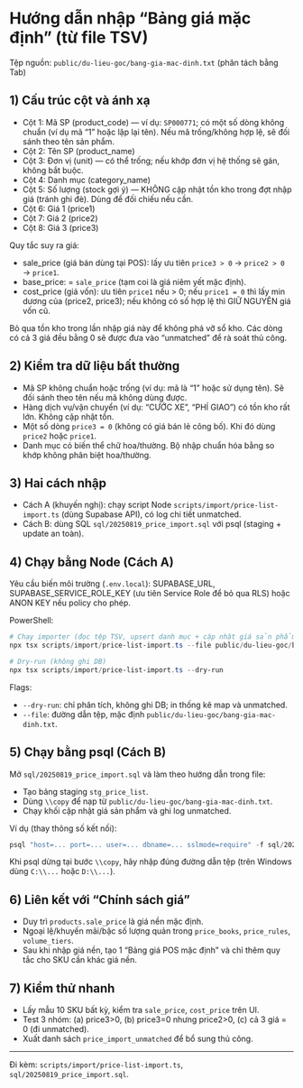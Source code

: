 # Hướng dẫn nhập “Bảng giá mặc định” (từ file TSV)

Tệp nguồn: `public/du-lieu-goc/bang-gia-mac-dinh.txt` (phân tách bằng Tab)

## 1) Cấu trúc cột và ánh xạ
- Cột 1: Mã SP (product_code) — ví dụ: `SP000771`; có một số dòng không chuẩn (ví dụ mã “1” hoặc lặp lại tên). Nếu mã trống/không hợp lệ, sẽ đối sánh theo tên sản phẩm.
- Cột 2: Tên SP (product_name)
- Cột 3: Đơn vị (unit) — có thể trống; nếu khớp đơn vị hệ thống sẽ gán, không bắt buộc.
- Cột 4: Danh mục (category_name)
- Cột 5: Số lượng (stock gợi ý) — KHÔNG cập nhật tồn kho trong đợt nhập giá (tránh ghi đè). Dùng để đối chiếu nếu cần.
- Cột 6: Giá 1 (price1)
- Cột 7: Giá 2 (price2)
- Cột 8: Giá 3 (price3)

Quy tắc suy ra giá:
- sale_price (giá bán dùng tại POS): lấy ưu tiên `price3 > 0` → `price2 > 0` → `price1`.
- base_price: = `sale_price` (tạm coi là giá niêm yết mặc định).
- cost_price (giá vốn): ưu tiên `price1` nếu > 0; nếu `price1 = 0` thì lấy min dương của (price2, price3); nếu không có số hợp lệ thì GIỮ NGUYÊN giá vốn cũ.

Bỏ qua tồn kho trong lần nhập giá này để không phá vỡ sổ kho. Các dòng có cả 3 giá đều bằng 0 sẽ được đưa vào “unmatched” để rà soát thủ công.

## 2) Kiểm tra dữ liệu bất thường
- Mã SP không chuẩn hoặc trống (ví dụ: mã là “1” hoặc sử dụng tên). Sẽ đối sánh theo tên nếu mã không dùng được.
- Hàng dịch vụ/vận chuyển (ví dụ: “CƯỚC XE”, “PHÍ GIAO”) có tồn kho rất lớn. Không cập nhật tồn.
- Một số dòng `price3 = 0` (không có giá bán lẻ công bố). Khi đó dùng `price2` hoặc `price1`.
- Danh mục có biến thể chữ hoa/thường. Bộ nhập chuẩn hóa bằng so khớp không phân biệt hoa/thường.

## 3) Hai cách nhập
- Cách A (khuyến nghị): chạy script Node `scripts/import/price-list-import.ts` (dùng Supabase API), có log chi tiết unmatched.
- Cách B: dùng SQL `sql/20250819_price_import.sql` với psql (staging + update an toàn).

## 4) Chạy bằng Node (Cách A)
Yêu cầu biến môi trường (`.env.local`): SUPABASE_URL, SUPABASE_SERVICE_ROLE_KEY (ưu tiên Service Role để bỏ qua RLS) hoặc ANON KEY nếu policy cho phép.

PowerShell:
```powershell
# Chạy importer (đọc tệp TSV, upsert danh mục + cập nhật giá sản phẩm)
npx tsx scripts/import/price-list-import.ts --file public/du-lieu-goc/bang-gia-mac-dinh.txt

# Dry-run (không ghi DB)
npx tsx scripts/import/price-list-import.ts --dry-run
```
Flags:
- `--dry-run`: chỉ phân tích, không ghi DB; in thống kê map và unmatched.
- `--file`: đường dẫn tệp, mặc định `public/du-lieu-goc/bang-gia-mac-dinh.txt`.

## 5) Chạy bằng psql (Cách B)
Mở `sql/20250819_price_import.sql` và làm theo hướng dẫn trong file:
- Tạo bảng staging `stg_price_list`.
- Dùng `\\copy` để nạp từ `public/du-lieu-goc/bang-gia-mac-dinh.txt`.
- Chạy khối cập nhật giá sản phẩm và ghi log unmatched.

Ví dụ (thay thông số kết nối):
```powershell
psql "host=... port=... user=... dbname=... sslmode=require" -f sql/20250819_price_import.sql
```
Khi psql dừng tại bước `\\copy`, hãy nhập đúng đường dẫn tệp (trên Windows dùng `C:\\...` hoặc `D:\\...`).

## 6) Liên kết với “Chính sách giá”
- Duy trì `products.sale_price` là giá nền mặc định.
- Ngoại lệ/khuyến mãi/bậc số lượng quản trong `price_books`, `price_rules`, `volume_tiers`.
- Sau khi nhập giá nền, tạo 1 “Bảng giá POS mặc định” và chỉ thêm quy tắc cho SKU cần khác giá nền.

## 7) Kiểm thử nhanh
- Lấy mẫu 10 SKU bất kỳ, kiểm tra `sale_price`, `cost_price` trên UI.
- Test 3 nhóm: (a) price3>0, (b) price3=0 nhưng price2>0, (c) cả 3 giá = 0 (đi unmatched).
- Xuất danh sách `price_import_unmatched` để bổ sung thủ công.

---
Đi kèm: `scripts/import/price-list-import.ts`, `sql/20250819_price_import.sql`.
